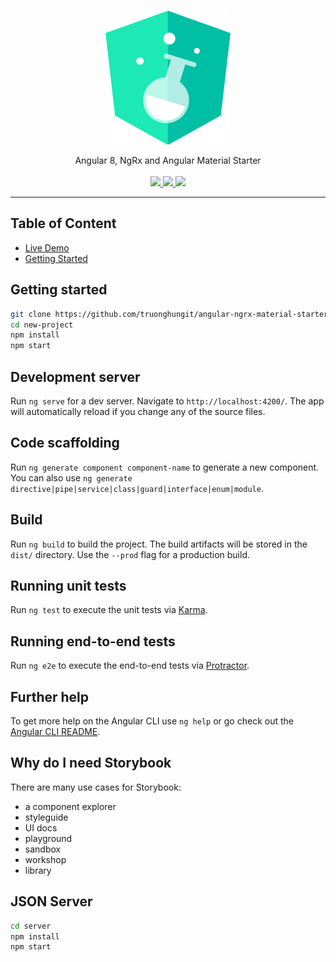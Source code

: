 
<p align="center">
  <img src="meta/images/logo.png">
  
  <br />
  <p align="center">
  Angular 8, NgRx and Angular Material Starter
  <br /><br />

  <a href="https://circleci.com/gh/truonghungit/angular-ngrx-material-starter">
    <img src="https://img.shields.io/circleci/build/github/truonghungit/angular-ngrx-material-starter/master.svg?style=flat-square" />
  </a>
  <a href="https://github.com/prettier/prettier">
    <img src="https://img.shields.io/badge/code_style-prettier-ff69b4.svg?style=flat-square" />
  </a>
  <a href="https://github.com/truonghungit/angular-ngrx-material-starter/commits">
    <img src="https://img.shields.io/github/last-commit/truonghungit/angular-ngrx-material-starter.svg?style=flat-square" />
  </a>
  </p>
</p>

---


## Table of Content

- [Live Demo](https://angular-ngrx-material-starter.firebaseapp.com/)
- [Getting Started](#getting-started)

## Getting started

```bash
git clone https://github.com/truonghungit/angular-ngrx-material-starter.git new-project
cd new-project
npm install
npm start
```

## Development server

Run `ng serve` for a dev server. Navigate to `http://localhost:4200/`. The app will automatically reload if you change any of the source files.

## Code scaffolding

Run `ng generate component component-name` to generate a new component. You can also use `ng generate directive|pipe|service|class|guard|interface|enum|module`.

## Build

Run `ng build` to build the project. The build artifacts will be stored in the `dist/` directory. Use the `--prod` flag for a production build.

## Running unit tests

Run `ng test` to execute the unit tests via [Karma](https://karma-runner.github.io).

## Running end-to-end tests

Run `ng e2e` to execute the end-to-end tests via [Protractor](http://www.protractortest.org/).

## Further help

To get more help on the Angular CLI use `ng help` or go check out the [Angular CLI README](https://github.com/angular/angular-cli/blob/master/README.md).

##  Why do I need Storybook

There are many use cases for Storybook: 
- a component explorer
- styleguide
- UI docs
- playground
- sandbox
- workshop
- library

## JSON Server

```bash
cd server
npm install
npm start
```
